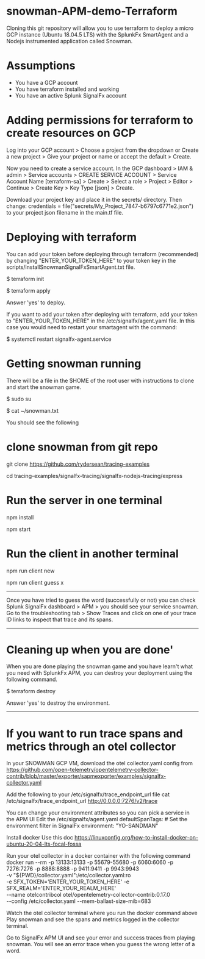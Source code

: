 # snowman-APM-demo-Terraform

Cloning this git repository will allow you to use terraform to deploy a micro GCP instance (Ubuntu 18.04.5 LTS) with the SplunkFx SmartAgent and a Nodejs instrumented application called Snowman. 

# Assumptions

* You have a GCP account
* You have terraform installed and working
* You have an active Splunk SignalFx account

# Adding permissions for terraform to create resources on GCP

Log into your GCP account > Choose a project from the dropdown or Create a new project > Give your project or name or accept the default > Create.

Now you need to create a service account. In the GCP dashboard > IAM & admin > Service accounts > CREATE SERVICE ACCOUNT > Service Account Name [terraform-sa] > Create > Select a role > Project > Editor > Continue > Create Key > Key Type [json] > Create.

Download your project key and place it in the secrets/ directory. Then change: credentials = file("secrets/My_Project_7847-b6797c6771e2.json") to your project json filename in the main.tf file.

# Deploying with terraform

You can add your token before deploying through terraform (recommended) by changing "ENTER_YOUR_TOKEN_HERE" to your token key in the scripts/installSnowmanSignalFxSmartAgent.txt file.

$ terraform init

$ terraform apply

Answer 'yes' to deploy.

If you want to add your token after deploying with terraform, add your token to "ENTER_YOUR_TOKEN_HERE" in the /etc/signalfx/agent.yaml file. In this case you would need to restart your smartagent with the command:

$ systemctl restart signalfx-agent.service

# Getting snowman running

There will be a file in the $HOME of the root user with instructions to clone and start the snowman game.

 $ sudo su
 
 $ cat ~/snowman.txt

You should see the following
# clone snowman from git repo

git clone https://github.com/rydersean/tracing-examples

cd tracing-examples/signalfx-tracing/signalfx-nodejs-tracing/express

# Run the server in one terminal

npm install

npm start

# Run the client in another terminal

npm run client new

npm run client guess x

---

Once you have tried to guess the word (successfully or not) you can check Splunk SignalFx dashboard > APM > you should see your service snowman. Go to the troubleshooting tab > Show Traces and click on one of your trace ID links to inspect that trace and its spans.

---

# Cleaning up when you are done'

When you are done playing the snowman game and you have learn't what you need with SplunkFx APM, you can destroy your deployment using the following command.

$ terraform destroy

Answer 'yes' to destroy the environment.


----

# If you want to run trace spans and metrics through an otel collector

In your SNOWMAN GCP VM, download the otel collector.yaml config from https://github.com/open-telemetry/opentelemetry-collector-contrib/blob/master/exporter/sapmexporter/examples/signalfx-collector.yaml

Add the following to your /etc/signalfx/trace_endpoint_url file
cat /etc/signalfx/trace_endpoint_url 
http://0.0.0.0:7276/v2/trace

You can change your environment attributes so you can pick a service in the APM UI
Edit the /etc/signalfx/agent.yaml
    defaultSpanTags:
     # Set the environment filter in SignalFx
     environment: "YO-SANDMAN"

Install docker 
Use this doc https://linuxconfig.org/how-to-install-docker-on-ubuntu-20-04-lts-focal-fossa

Run your otel collector in a docker container with the following command
docker run --rm -p 13133:13133 -p 55679-55680 -p 6060:6060 -p 7276:7276 -p 8888:8888 -p 9411:9411 -p 9943:9943 \
    -v "${PWD}/collector.yaml":/etc/collector.yaml:ro \
    -e SFX_TOKEN='ENTER_YOUR_TOKEN_HERE' -e SFX_REALM='ENTER_YOUR_REALM_HERE' \
    --name otelcontribcol otel/opentelemetry-collector-contrib:0.17.0 \
        --config /etc/collector.yaml --mem-ballast-size-mib=683
        
Watch the otel collector terminal where you run the docker command above
Play snowman and see the spans and metrics logged in the collector terminal.

Go to SignalFx APM UI and see your error and success traces from playing snowman. 
You will see an error trace when you guess the wrong letter of a word.
